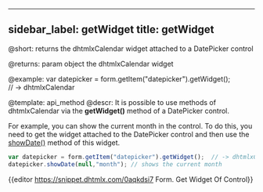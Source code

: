 
---
sidebar_label: getWidget
title: getWidget
---          

@short: returns the dhtmlxCalendar widget attached to a DatePicker control



@returns:
param   object    the dhtmlxCalendar widget

@example:
var datepicker = form.getItem("datepicker").getWidget();  
// -> dhtmlxCalendar


@template: api_method
@descr:
It is possible to use methods of dhtmlxCalendar via the **getWidget()** method of a DatePicker control.

For example, you can show the current month in the control. To do this, you need to get the widget attached to the DatePicker control and then use the [showDate()](calendar/api/calendar_showdate_method.md) method of this widget.

~~~js
var datepicker = form.getItem("datepicker").getWidget();  // -> dhtmlxCalendar
datepicker.showDate(null,"month"); // shows the current month
~~~

{{editor    https://snippet.dhtmlx.com/0aqkdsi7	Form. Get Widget Of Control}}

